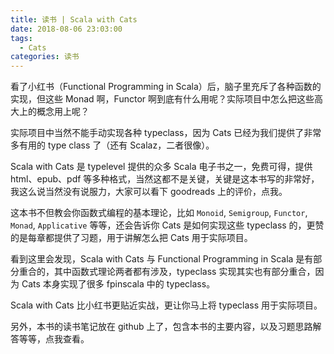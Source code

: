 ```yaml
---
title: 读书 | Scala with Cats
date: 2018-08-06 23:03:00
tags:
  - Cats
categories: 读书
---
```


看了小红书（Functional Programming in Scala）后，脑子里充斥了各种函数的实现，但这些 Monad 啊，Functor 啊到底有什么用呢？实际项目中怎么把这些高大上的概念用上呢？

实际项目中当然不能手动实现各种 typeclass，因为 Cats 已经为我们提供了非常多有用的 type class 了（还有 Scalaz，二者很像）。

<!-- more -->

Scala with Cats 是 typelevel 提供的众多 Scala 电子书之一，免费可得，提供 html、epub、pdf 等多种格式，当然这都不是关键，关键是这本书写的非常好，我这么说当然没有说服力，大家可以看下 goodreads 上的评价，点我。

这本书不但教会你函数式编程的基本理论，比如 `Monoid`, `Semigroup`, `Functor`, `Monad`, `Applicative` 等等，还会告诉你 Cats 是如何实现这些 typeclass 的，更赞的是每章都提供了习题，用于讲解怎么把 Cats 用于实际项目。

看到这里会发现，Scala with Cats 与 Functional Programming in Scala 是有部分重合的，其中函数式理论两者都有涉及，typeclass 实现其实也有部分重合，因为 Cats 本身实现了很多 fpinscala 中的 typeclass。

Scala with Cats 比小红书更贴近实战，更让你马上将 typeclass 用于实际项目。

另外，本书的读书笔记放在 github 上了，包含本书的主要内容，以及习题思路解答等等，点我查看。
